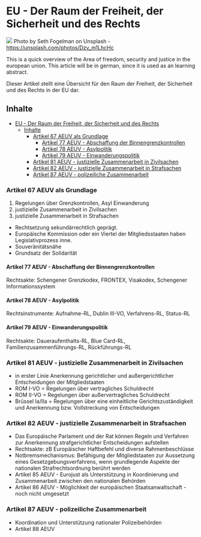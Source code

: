 # EU - Der Raum der Freiheit, der Sicherheit und des Rechts

[<img src="https://images.unsplash.com/photo-1500078974918-738828bc0422?auto=format&fit=crop&w=2689&q=80">](
https://unsplash.com/photos/Dzv_m1LhcHc)
Photo by Seth Fogelman on Unsplash - https://unsplash.com/photos/Dzv_m1LhcHc

This is a quick overview of the Area of freedom, security and justice in the european union. This article will be in german, since it is used as an learning abstract. 

Dieser Artikel stellt eine Übersicht für den Raum der Freiheit, der Sicherheit und des Rechts in der EU dar.

## Inhalte

<!-- TOC -->

- [EU - Der Raum der Freiheit, der Sicherheit und des Rechts](#eu---der-raum-der-freiheit-der-sicherheit-und-des-rechts)
  - [Inhalte](#inhalte)
    - [Artikel 67 AEUV als Grundlage](#artikel-67-aeuv-als-grundlage)
      - [Artikel 77 AEUV - Abschaffung der Binnengrenzkontrollen](#artikel-77-aeuv---abschaffung-der-binnengrenzkontrollen)
      - [Artikel 78 AEUV - Asylpolitik](#artikel-78-aeuv---asylpolitik)
      - [Artikel 79 AEUV - Einwanderungspolitik](#artikel-79-aeuv---einwanderungspolitik)
    - [Artikel 81 AEUV - justizielle Zusammenarbeit in Zivilsachen](#artikel-81-aeuv---justizielle-zusammenarbeit-in-zivilsachen)
    - [Artikel 82 AEUV - justizielle Zusammenarbeit in Strafsachen](#artikel-82-aeuv---justizielle-zusammenarbeit-in-strafsachen)
    - [Artikel 87 AEUV - polizeiliche Zusammenarbeit](#artikel-87-aeuv---polizeiliche-zusammenarbeit)

<!-- /TOC -->


### Artikel 67 AEUV als Grundlage 

1. Regelungen über Grenzkontrollen, Asyl Einwanderung
1. justizielle Zusammenarbeit in Zivilsachen
1. justizielle Zusammenarbeit in Strafsachen

- Rechtsetzung sekundärrechtlich geprägt.
- Europäische Kommission oder ein Viertel der Mitgliedsstaaten haben Legislativprozess inne.
- Souveränitätsnähe
- Grundsatz der Solidarität

#### Artikel 77 AEUV - Abschaffung der Binnengrenzkontrollen

Rechtsakte: Schengener Grenzkodex, FRONTEX, Visakodex, Schengener Informationssystem

#### Artikel 78 AEUV - Asylpolitik 

Rechtsinstrumente: Aufnahme-RL, Dublin III-VO, Verfahrens-RL, Status-RL

#### Artikel 79 AEUV - Einwanderungspolitik

Rechtsakte: Daueraufenthalts-RL, Blue Card-RL, Familienzusammenführungs-RL, Rückführungs-RL

### Artikel 81 AEUV - justizielle Zusammenarbeit in Zivilsachen

- in erster Linie Anerkennung gerichtlicher und außergerichtlicher Entscheidungen der Mitgliedstaaten
- ROM I-VO = Regelungen über vertragliches Schuldrecht
- ROM II-VO = Regelungen über außervertragliches Schuldrecht
- Brüssel Ia/IIa = Regelungen über eine einheitliche Gerichtszuständigkeit und Anerkennung bzw. Vollstreckung von Entscheidungen

### Artikel 82 AEUV - justizielle Zusammenarbeit in Strafsachen
 
- Das  Europäische Parlament und der Rat können Regeln und Verfahren zur Anerkennung strafgerichtlicher Entscheidungen aufstellen
- Rechtsakte: zB Europäischer Haftbefehl und diverse Rahmenbeschlüsse
- Notbremsmechanismus: Befähigung der Mitgliedstaaten zur Aussetzung eines Gesetzgebungsverfahrens, wenn grundlegende Aspekte der nationalen Strafrechtsordnung berührt werden
- Artikel 85 AEUV - Eurojust als Unterstützung in Koordinierung und Zusammenarbeit zwischen den nationalen Behörden
- Artikel 86 AEUV - Möglichkeit der europäischen Staatsanwaltschaft - noch nicht umgesetzt

### Artikel 87 AEUV - polizeiliche Zusammenarbeit

- Koordination und Unterstützung nationaler Polizeibehörden
- Artikel 88 AEUV 
